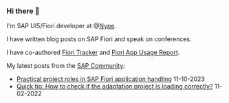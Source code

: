 ### Hi there 👋

I'm SAP UI5/Fiori developer at @[Nype](https://npe.cm).

I have written blog posts on SAP Fiori and speak on conferences.

I have co-authored [Fiori Tracker](https://help.fioritracker.org) and [Fiori App Usage Report](https://help.fioriappsusage.org).


My latest posts from the [SAP Community](https://community.sap.com/t5/user/viewprofilepage/user-id/739):
- [Practical project roles in SAP Fiori application handling]( https://blogs.sap.com/?p=13578582 ) ‎11-10-2023
- [Quick tip: How to check if the adaptation project is loading correctly?]( https://community.sap.com/t5/technology-blogs-by-members/quick-tip-how-to-check-if-the-adaptation-project-is-loading-correctly/ba-p/13562297 ) 11-02-2022

